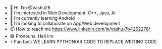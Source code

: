- 👋 Hi, I’m @Vashu29
- 👀 I’m interested in Web Development, C++, Java, Ai
- 🌱 I’m currently learning Android
- 💞️ I’m looking to collaborate on App/Web development
- 📫 How to reach me https://www.linkedin.com/in/vashu-7b4262278/
- 😄 Pronouns: He/Him
- ⚡ Fun fact: WE LEARN PYTHON(AI) CODE TO REPLACE WRITING CODE

<!---
Vashu29/Vashu29 is a ✨ special ✨ repository because its `README.md` (this file) appears on your GitHub profile.
You can click the Preview link to take a look at your changes.
--->
